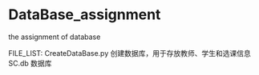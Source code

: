 # DataBase_assignment
the assignment of database

FILE_LIST: 
CreateDataBase.py 创建数据库，用于存放教师、学生和选课信息
SC.db 数据库
